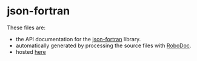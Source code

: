 json-fortran
============

These files are:

  * the API documentation for the [json-fortran](https://github.com/jacobwilliams/json-fortran) library.
  * automatically generated by processing the source files with [RoboDoc](http://rfsber.home.xs4all.nl/Robo/). 
  * hosted [here](http://jacobwilliams.github.io/json-fortran)

